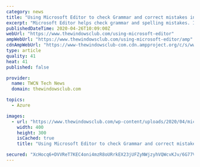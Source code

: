 ```yaml
---
category: news
title: "Using Microsoft Editor to check Grammar and correct mistakes in documents"
excerpt: "Microsoft Editor helps check grammar and spelling mistakes. It is available as an Outlook addin or Chrome & Edge browser extension."
publishedDateTime: 2020-04-26T10:09:00Z
webUrl: "https://www.thewindowsclub.com/using-microsoft-editor"
ampWebUrl: "https://www.thewindowsclub.com/using-microsoft-editor/amp"
cdnAmpWebUrl: "https://www-thewindowsclub-com.cdn.ampproject.org/c/s/www.thewindowsclub.com/using-microsoft-editor/amp"
type: article
quality: 41
heat: 41
published: false

provider:
  name: TWCN Tech News
  domain: thewindowsclub.com

topics:
  - Azure

images:
  - url: "https://www.thewindowsclub.com/wp-content/uploads/2020/04/microsoft-editor.jpg"
    width: 400
    height: 300
    isCached: true
    title: "Using Microsoft Editor to check Grammar and correct mistakes in documents"

secured: "XcHocq6+DVVReT7KEC4oni4mzR8oURrkEX23jUFZyNWjzyhVQWcvKJv/6G77VetMM/Fns6XllodhRIFtxN4b8mjet9CVo5VUxpxw/1TFwHj/vjFDv7eHYRwAgs43qvZa8tcVajmNPBzLjJVy5jTx41Qcv5x6sBBpOyeM8Cxxw/c/5bKqjbXX8VTMJJGRdgiYRek9qtmgTHhKzhWQZbxFk6ipV2xx8ngvqSADadCxgm7zOoAerdP+JUM/TntX4paQkcmSzg07b3ri5xJCxv6LitesX+Ite+/ok9CNOxtG1TIAoQfCiD49LLGf/2kTkzmVvxnLG4O+JmmmHMgkiqRZ6ikoYxX7su6i6sCwyHo1x1u3PiLaUksDJW7y38aJPRNJDR/Xml/7+TFhptdj36w1vm4W1fPZVQLjwybsgIKqQ60t0/S4fSDlV0qiLvkj4Xv6zfXhJgJDf/TEOE+P1YTjogoY6tO0qPQsEKEwrnRdWic=;dRHXkTXZHLYmQYR2mQhEwA=="
---
```



